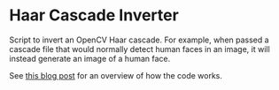 Haar Cascade Inverter
=====================

Script to invert an OpenCV Haar cascade. For example, when passed a cascade
file that would normally detect human faces in an image, it will instead
generate an image of a human face.

See [this blog post](http://matthewearl.github.io/2016/01/14/inverse-haar/) for
an overview of how the code works.

